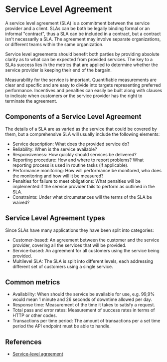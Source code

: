 # Service Level Agreement

A service level agreement (SLA) is a commitment between the service provider and a client. SLAs can be both be legally binding formal or an informal "contract", thus a SLA can be included in a contract, but a contract isn't necessarily a SLA. The agreement may involve separate organizations, or different teams within the same organization.

Service level agreements should benefit both parties by providing absolute clarity as to what can be expected from provided services. The key to a SLAs success lies ih the metrics that are applied to determine whether the service provider is keeping their end of the bargain.

Measurability for the service is important. Quantifiable measurements are clear and specific and are easy to divide into targets representing preferred performance. Incentives and penalties can easily be built along with clauses to indicate when customers or the service provider has the right to terminate the agreement.

## Components of a Service Level Agreement

The details of a SLA are as varied as the service that could be covered by them, but a comprehensive SLA will usually include the following elements:

- Service description: What does the provided service do?
- Reliability: When is the service available?
- Responsiveness: How quickly should services be delivered?
- Reporting procedure: How and where to report problems? What reporting process is used in routine tasks (if applicable).
- Performance monitoring: How will performance be monitored, who does the monitoring and how will it be measured?
- Penalties for failure to meet obligations: What penalties will be implemented if the service provider fails to perform as outlined in the SLA.
- Constraints: Under what circumstances will the terms of the SLA be waived?

## Service Level Agreement types

Since SLAs have many applications they have been split into categories:

- Customer-based: An agreement between the customer and the service provider, covering all the services that will be provided.
- Service-based: An agreement for all customers using the service being provided.
- Multilevel SLA: The SLA is split into different levels, each addressing different set of customers using a single service.

## Common metrics

- Availability: When should the service be available for use, e.g. 99,9% would mean 1 minute and 26 seconds of downtime allowed per day.
- Response time: Measurement of the time it takes to satisfy a request.
- Total pass and error rates: Measurement of success rates in terms of HTTP or other codes.
- Transactions per time period: The amount of transactions per a set time period the API endpoint must be able to handle.

## References

- [Service-level agreement](https://en.wikipedia.org/wiki/Service-level_agreement)
